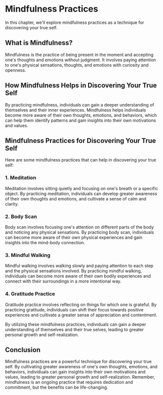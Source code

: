 # Mindfulness Practices

In this chapter, we'll explore mindfulness practices as a technique for discovering your true self.

What is Mindfulness?
--------------------

Mindfulness is the practice of being present in the moment and accepting one's thoughts and emotions without judgment. It involves paying attention to one's physical sensations, thoughts, and emotions with curiosity and openness.

How Mindfulness Helps in Discovering Your True Self
---------------------------------------------------

By practicing mindfulness, individuals can gain a deeper understanding of themselves and their inner experiences. Mindfulness helps individuals become more aware of their own thoughts, emotions, and behaviors, which can help them identify patterns and gain insights into their own motivations and values.

Mindfulness Practices for Discovering Your True Self
----------------------------------------------------

Here are some mindfulness practices that can help in discovering your true self:

### 1. Meditation

Meditation involves sitting quietly and focusing on one's breath or a specific object. By practicing meditation, individuals can develop greater awareness of their own thoughts and emotions, and cultivate a sense of calm and clarity.

### 2. Body Scan

Body scan involves focusing one's attention on different parts of the body and noticing any physical sensations. By practicing body scan, individuals can become more aware of their own physical experiences and gain insights into the mind-body connection.

### 3. Mindful Walking

Mindful walking involves walking slowly and paying attention to each step and the physical sensations involved. By practicing mindful walking, individuals can become more aware of their own bodily experiences and connect with their surroundings in a more intentional way.

### 4. Gratitude Practice

Gratitude practice involves reflecting on things for which one is grateful. By practicing gratitude, individuals can shift their focus towards positive experiences and cultivate a greater sense of appreciation and contentment.

By utilizing these mindfulness practices, individuals can gain a deeper understanding of themselves and their true selves, leading to greater personal growth and self-realization.

Conclusion
----------

Mindfulness practices are a powerful technique for discovering your true self. By cultivating greater awareness of one's own thoughts, emotions, and behaviors, individuals can gain insights into their own motivations and values, leading to greater personal growth and self-realization. Remember, mindfulness is an ongoing practice that requires dedication and commitment, but the benefits can be life-changing.
